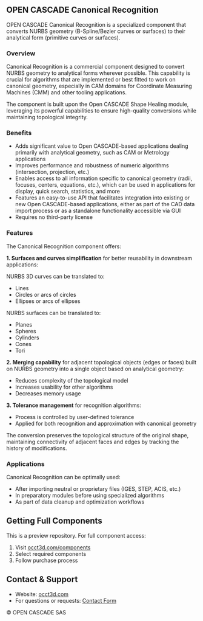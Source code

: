 ## OPEN CASCADE Canonical Recognition

OPEN CASCADE Canonical Recognition is a specialized component that converts NURBS geometry (B-Spline/Bezier curves or surfaces) to their analytical form (primitive curves or surfaces).

### Overview
Canonical Recognition is a commercial component designed to convert NURBS geometry to analytical forms wherever possible. This capability is crucial for algorithms that are implemented or best fitted to work on canonical geometry, especially in CAM domains for Coordinate Measuring Machines (CMM) and other tooling applications.

The component is built upon the Open CASCADE Shape Healing module, leveraging its powerful capabilities to ensure high-quality conversions while maintaining topological integrity.

### Benefits
- Adds significant value to Open CASCADE-based applications dealing primarily with analytical geometry, such as CAM or Metrology applications
- Improves performance and robustness of numeric algorithms (intersection, projection, etc.)
- Enables access to all information specific to canonical geometry (radii, focuses, centers, equations, etc.), which can be used in applications for display, quick search, statistics, and more
- Features an easy-to-use API that facilitates integration into existing or new Open CASCADE-based applications, either as part of the CAD data import process or as a standalone functionality accessible via GUI
- Requires no third-party license

### Features
The Canonical Recognition component offers:

**1. Surfaces and curves simplification** for better reusability in downstream applications:

NURBS 3D curves can be translated to:
- Lines
- Circles or arcs of circles
- Ellipses or arcs of ellipses

NURBS surfaces can be translated to:
- Planes
- Spheres
- Cylinders
- Cones
- Tori

**2. Merging capability** for adjacent topological objects (edges or faces) built on NURBS geometry into a single object based on analytical geometry:
- Reduces complexity of the topological model
- Increases usability for other algorithms
- Decreases memory usage

**3. Tolerance management** for recognition algorithms:
- Process is controlled by user-defined tolerance
- Applied for both recognition and approximation with canonical geometry

The conversion preserves the topological structure of the original shape, maintaining connectivity of adjacent faces and edges by tracking the history of modifications.

### Applications
Canonical Recognition can be optimally used:
- After importing neutral or proprietary files (IGES, STEP, ACIS, etc.)
- In preparatory modules before using specialized algorithms
- As part of data cleanup and optimization workflows

## Getting Full Components
This is a preview repository. For full component access:
1. Visit [occt3d.com/components](https://occt3d.com/components/)
2. Select required components
3. Follow purchase process

## Contact & Support
- Website: [occt3d.com](https://occt3d.com)
- For questions or requests: [Contact Form](https://www.opencascade.com/contact/)

© OPEN CASCADE SAS